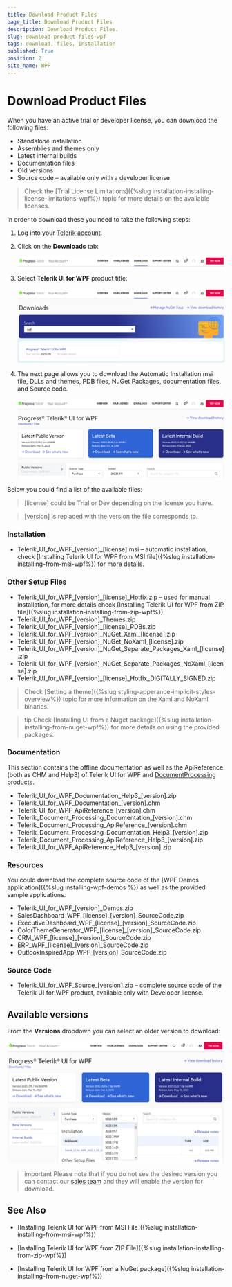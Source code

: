 ```yaml
---
title: Download Product Files
page_title: Download Product Files
description: Download Product Files.
slug: download-product-files-wpf
tags: download, files, installation
published: True
position: 2
site_name: WPF
---
```


# Download Product Files

When you have an active trial or developer license, you can download the following files:

* Standalone installation
* Assemblies and themes only
* Latest internal builds
* Documentation files
* Old versions
* Source code – available only with a developer license

>Check the [Trial License Limitations]({%slug installation-installing-license-limitations-wpf%}) topic for more details on the available licenses.

In order to download these you need to take the following steps:

1. Log into your [Telerik account](https://www.telerik.com/account/).

2. Click on the __Downloads__ tab:

	![](images/Download_product_files_0.png)

3. Select __Telerik UI for WPF__ product title:
	
	![](images/Download_product_files_1.png)

4. The next page allows you to download the Automatic Installation msi file, DLLs and themes, PDB files, NuGet Packages, documentation files, and Source code. 

	![](images/Download_product_files_2.png)

Below you could find a list of the available files:

>[license] could be Trial or Dev depending on the license you have.

>[version] is replaced with the version the file corresponds to.

### Installation

* Telerik_UI_for_WPF_[version]_[license].msi – automatic installation, check [Installing Telerik UI for WPF from MSI file]({%slug installation-installing-from-msi-wpf%}) for more details.

### Other Setup Files

* Telerik_UI_for_WPF_[version]_[license]_Hotfix.zip – used for manual installation, for more details check [Installing Telerik UI for WPF from ZIP file]({%slug installation-installing-from-zip-wpf%}).
* Telerik_UI_for_WPF_[version]_Themes.zip
* Telerik_UI_for_WPF_[version]_[license]_PDBs.zip
* Telerik_UI_for_WPF_[version]\_NuGet_Xaml_[license].zip
* Telerik_UI_for_WPF_[version]\_NuGet_NoXaml_[license].zip 
* Telerik_UI_for_WPF_[version]\_NuGet_Separate_Packages_Xaml_[license].zip
* Telerik_UI_for_WPF_[version]\_NuGet_Separate_Packages_NoXaml_[license].zip 
* Telerik_UI_for_WPF_[version]_[license]_Hotfix_DIGITALLY_SIGNED.zip 

>Check [Setting a theme]({%slug styling-apperance-implicit-styles-overview%}) topic for more information on the Xaml and NoXaml binaries.

>tip Check [Installing UI from a Nuget package]({%slug installation-installing-from-nuget-wpf%}) for more details on using the provided packages.

### Documentation

This section contains the offline documentation as well as the ApiReference (both as CHM and Help3) of Telerik UI for WPF and [DocumentProcessing](https://docs.telerik.com/devtools/document-processing/introduction) products.

* Telerik_UI_for_WPF_Documentation_Help3_[version].zip
* Telerik_UI_for_WPF_Documentation_[version].chm
* Telerik_UI_for_WPF_ApiReference_[version].chm
* Telerik_Document_Processing_Documentation_[version].chm
* Telerik_Document_Processing_ApiReference_[version].chm
* Telerik_Document_Processing_Documentation_Help3_[version].zip
* Telerik_Document_Processing_ApiReference_Help3_[version].zip
* Telerik_UI_for_WPF_ApiReference_Help3_[version].zip

### Resources

You could download the complete source code of the [WPF Demos application]({%slug installing-wpf-demos %}) as well as the provided sample applications.

* Telerik_UI_for_WPF_[version]_Demos.zip
* SalesDashboard_WPF_[license]_[version]_SourceCode.zip
* ExecutiveDashboard_WPF_[license]_[version]_SourceCode.zip
* ColorThemeGenerator_WPF_[license]_[version]_SourceCode.zip
* CRM_WPF_[license]_[version]_SourceCode.zip
* ERP_WPF_[license]_[version]_SourceCode.zip
* OutlookInspiredApp_WPF_[version]_SourceCode.zip

### Source Code

* Telerik_UI_for_WPF_Source_[version].zip – complete source code of the Telerik UI for WPF product, available only with Developer license.

## Available versions

From the __Versions__ dropdown you can select an older version to download:

![](images/Download_product_files_3.png)

>important Please note that if you do not see the desired version you can contact our [sales team](mailto:sales@telerik.com) and they will enable the version for download.

## See Also

 * [Installing Telerik UI for WPF from MSI File]({%slug installation-installing-from-msi-wpf%})

 * [Installing Telerik UI for WPF from ZIP File]({%slug installation-installing-from-zip-wpf%})

 * [Installing Telerik UI for WPF from a NuGet package]({%slug installation-installing-from-nuget-wpf%})
